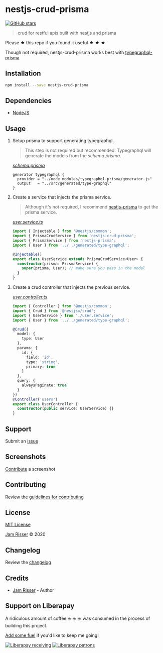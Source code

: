 # nestjs-crud-prisma

[![GitHub stars](https://img.shields.io/github/stars/codejamninja/nestjs-crud-prisma.svg?style=social&label=Stars)](https://github.com/codejamninja/nestjs-crud-prisma)

> crud for restful apis built with nestjs and prisma

Please ★ this repo if you found it useful ★ ★ ★

Though not required, nestjs-crud-prisma works best with [typegraphql-prisma](https://www.npmjs.com/package/type-graphql)

## Installation

```sh
npm install --save nestjs-crud-prisma
```

## Dependencies

- [NodeJS](https://nodejs.org)

## Usage

1. Setup prisma to support generating typegraphql.

    > This step is not required but recommended. Typegraphql will generate the models from the _schema.prisma_.

    _[schema.prisma](example/prisma/schema.prisma)_
    ```
    generator typegraphql {
      provider = "../node_modules/typegraphql-prisma/generator.js"
      output   = "../src/generated/type-graphql"
    }
    ```

2. Create a service that injects the prisma service.

    > Although it's not required, I recommend [nestjs-prisma](https://www.npmjs.com/package/nestjs-prisma) to get the prisma service.

    _[user.service.ts](example/src/modules/user/user.service.ts)_
    ```ts
    import { Injectable } from '@nestjs/common';
    import { PrismaCrudService } from 'nestjs-crud-prisma';
    import { PrismaService } from 'nestjs-prisma';
    import { User } from '../../generated/type-graphql';

    @Injectable()
    export class UserService extends PrismaCrudService<User> {
      constructor(prisma: PrismaService) {
        super(prisma, User); // make sure you pass in the model
      }
    }
    ```

3. Create a crud controller that injects the previous service.

    _[user.controller.ts](example/src/modules/user/user.controller.ts)_
    ```ts
    import { Controller } from '@nestjs/common';
    import { Crud } from '@nestjsx/crud';
    import { UserService } from './user.service';
    import { User } from '../../generated/type-graphql';

    @Crud({
      model: {
        type: User
      },
      params: {
        id: {
          field: 'id',
          type: 'string',
          primary: true
        }
      },
      query: {
        alwaysPaginate: true
      }
    })
    @Controller('users')
    export class UserController {
      constructor(public service: UserService) {}
    }
    ```

## Support

Submit an [issue](https://github.com/codejamninja/nestjs-crud-prisma/issues/new)

## Screenshots

[Contribute](https://github.com/codejamninja/nestjs-crud-prisma/blob/master/CONTRIBUTING.md) a screenshot

## Contributing

Review the [guidelines for contributing](https://github.com/codejamninja/nestjs-crud-prisma/blob/master/CONTRIBUTING.md)

## License

[MIT License](https://github.com/codejamninja/nestjs-crud-prisma/blob/master/LICENSE)

[Jam Risser](https://codejam.ninja) © 2020

## Changelog

Review the [changelog](https://github.com/codejamninja/nestjs-crud-prisma/blob/master/CHANGELOG.md)

## Credits

- [Jam Risser](https://codejam.ninja) - Author

## Support on Liberapay

A ridiculous amount of coffee ☕ ☕ ☕ was consumed in the process of building this project.

[Add some fuel](https://liberapay.com/codejamninja/donate) if you'd like to keep me going!

[![Liberapay receiving](https://img.shields.io/liberapay/receives/codejamninja.svg?style=flat-square)](https://liberapay.com/codejamninja/donate)
[![Liberapay patrons](https://img.shields.io/liberapay/patrons/codejamninja.svg?style=flat-square)](https://liberapay.com/codejamninja/donate)
